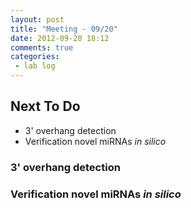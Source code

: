 ```yaml
---
layout: post
title: "Meeting - 09/20"
date: 2012-09-20 18:12
comments: true
categories: 
 - lab log
---
```


## Next To Do

* 3' overhang detection
* Verification novel miRNAs *in silico* 


### 3' overhang detection

### Verification novel miRNAs *in silico* 